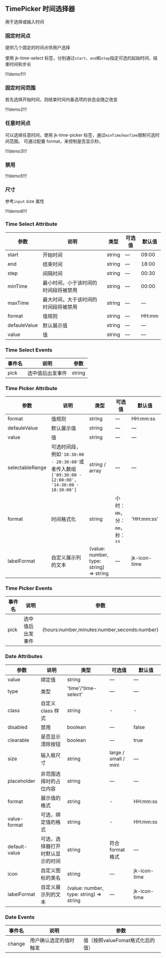 ## TimePicker 时间选择器

用于选择或输入时间

### 固定时间点

提供几个固定的时间点供用户选择

使用 jk-time-select 标签，分别通过`start`、`end`和`step`指定可选的起始时间、结束时间和步长

!!!demo1!!!

### 固定时间范围

若先选择开始时间，则结束时间内备选项的状态会随之改变

!!!demo2!!!

### 任意时间点

可以选择任意时间，使用 jk-time-picker 标签，通过`minTime`/`maxTime`限制可选时间范围。
可通过配置 format，来控制是否显示秒。

!!!demo3!!!

### 禁用

!!!demo5!!!

### 尺寸

参考`input` size 属性

!!!demo6!!!

### Time Select Attribute

| 参数         | 说明                                 | 类型   | 可选值 | 默认值 |
| ------------ | ------------------------------------ | ------ | ------ | ------ |
| start        | 开始时间                             | string | —      | 09:00  |
| end          | 结束时间                             | string | —      | 18:00  |
| step         | 间隔时间                             | string | —      | 00:30  |
| minTime      | 最小时间，小于该时间的时间段将被禁用 | string | —      | 00:00  |
| maxTime      | 最大时间，大于该时间的时间段将被禁用 | string | —      | —      |
| format       | 值规则                               | string | —      | HH:mm  |
| defauleValue | 默认展示值                           | string | —      | —      |
| value        | 值                                   | string | —      | —      |

### Time Select Events

| 事件名 | 说明             | 参数   |
| ------ | ---------------- | ------ |
| pick   | 选中值后出发事件 | string |

### Time Picker Attribute

| 参数            | 说明                                                                                                | 类型                                    | 可选值                         | 默认值       |
| --------------- | --------------------------------------------------------------------------------------------------- | --------------------------------------- | ------------------------------ | ------------ |
| format          | 值规则                                                                                              | string                                  | —                              | HH:mm:ss     |
| defauleValue    | 默认展示值                                                                                          | string                                  | —                              | —            |
| value           | 值                                                                                                  | string                                  | —                              | —            |
| selectableRange | 可选时间段，例如`'18:30:00 - 20:30:00'`或者传入数组`['09:30:00 - 12:00:00', '14:30:00 - 18:30:00']` | string / array                          | —                              | —            |
| format          | 时间格式化                                                                                          | string                                  | 小时：`HH`，分：`mm`，秒：`ss` | 'HH:mm:ss'   |
| labelFormat     | 自定义展示列的文本                                                                                  | (value: number, type: string) => string | —                              | jk-icon-time |

### Time Picker Events

| 事件名 | 说明             | 参数                                         |
| ------ | ---------------- | -------------------------------------------- |
| pick   | 选中值后出发事件 | {hours:number,minutes:number,seconds:number} |

### Date Attributes

| 参数          | 说明                             | 类型                                    | 可选值               | 默认值       |
| ------------- | -------------------------------- | --------------------------------------- | -------------------- | ------------ |
| value         | 绑定值                           | string                                  | —                    | —            |
| type          | 类型                             | 'time'/'time-select'                    | —                    | —            |
| class         | 自定义 class 样式                | string                                  | -                    | -            |
| disabled      | 禁用                             | boolean                                 | —                    | false        |
| clearable     | 是否显示清除按钮                 | boolean                                 | —                    | true         |
| size          | 输入框尺寸                       | string                                  | large / small / mini | —            |
| placeholder   | 非范围选择时的占位内容           | string                                  | —                    | —            |
| format        | 展示值的格式                     | string                                  | -                    | HH:mm:ss     |
| value-format  | 可选，绑定值的格式               | string                                  | -                    | HH:mm:ss     |
| default-value | 可选，选择器打开时默认显示的时间 | string                                  | 符合 format 格式     | —            |
| icon          | 自定义图标的类名                 | string                                  | —                    | jk-icon-time |
| labelFormat   | 自定义展示列的文本               | (value: number, type: string) => string | —                    | jk-icon-time |

### Date Events

| 事件名 | 说明                   | 参数                             |
| ------ | ---------------------- | -------------------------------- |
| change | 用户确认选定的值时触发 | 值（按照valueFomat格式化后的值） |

